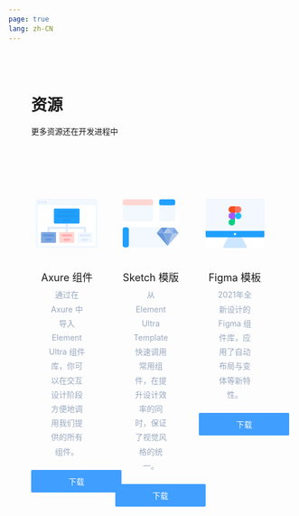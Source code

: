 ```yaml
---
page: true
lang: zh-CN
---
```


<script setup lang="ts">

</script>

<style lang="scss" scoped>
.page-resource {
  box-sizing: border-box;
  padding: 35px 40px 0;

  .resource-placeholder {
    margin: 50px auto 100px;
    text-align: center;

    img {
      width: 150px;
    }

    h4 {
      margin: 20px 0 16px;
      font-size: 16px;
      color: #1f2f3d;
      line-height: 1;
    }

    p {
      margin: 0;
      font-size: 14px;
      color: #99a9bf;
      line-height: 1;
    }
  }
}
.cards {
  margin: 35px auto 110px;

  .container {
    &::before,
    &::after {
      display: table;
      content: '';
    }
    &::after {
      clear: both;
    }
    padding: 0;
    margin: 0 -11px;
    width: auto;
  }

  li {
    width: 33.33333%;
    padding: 0 11px;
    box-sizing: border-box;
    float: left;
    list-style: none;
  }
}
h2 {
  font-size: 28px;
  margin: 0;
}
p {
  font-size: 14px;
  color: #5e6d82;
}
.card {
  padding-bottom: 28px;
  width: 100%;
  background: #ffffff;
  border: 1px solid var(--el-border-color-base);
  border-radius: 5px;
  box-sizing: border-box;
  text-align: center;
  position: relative;
  transition: bottom 0.3s;
  bottom: 0;

  img {
    margin: 75px auto 35px;
    height: 87px;
  }
  h3 {
    margin: 0 0 10px;
    font-size: 18px;
    color: #1f2f3d;
    font-weight: normal;
    height: 22px;
  }
  p {
    font-size: 14px;
    color: #99a9bf;
    padding: 0 30px;
    margin: 0;
    word-break: break-word;
    line-height: 1.8; // 1.6 for english
    min-height: 75px;
  }
  a {
    height: 40px;
    width: 160px;
    display: inline-block;
    line-height: 42px;
    font-size: 14px;
    background-color: #409eff;
    color: #fff;
    text-align: center;
    border: 0;
    padding: 0;
    cursor: pointer;
    border-radius: 2px;
    transition: all 0.3s;
    text-decoration: none;
    margin-top: 20px;
    margin-bottom: 20px;
  }
}
@media (max-width: 850px) {
  .page-resource {
    padding: 15px 0px 0;
  }
  .cards {
    li {
      max-width: 500px;
      float: none;
      margin: 10px auto 30px;
      width: 80%;
      .card {
        height: auto;
        padding-bottom: 20px;
      }
    }
    h3 {
      height: auto;
    }
  }
}
</style>

<div class="page-container page-resource">
  <h1>资源</h1>
  <p>更多资源还在开发进程中</p>
  <div class="cards">
    <ul class="container">
      <li>
        <div class="card">
          <img src="/images/Axure-Components.svg" alt="axure" />
          <h3>Axure 组件</h3>
          <p>通过在 Axure 中导入 Element Ultra 组件库，你可以在交互设计阶段方便地调用我们提供的所有组件。</p>
          <a
            onclick="ga('send', 'event', 'ResourceDownload', 'Download', 'Axure');"
            href="https://github.com/ElementUI/Resources/raw/master/Element_Components_v2.1.0.rplib"
            >下载</a
>
        </div>
      </li>
      <li>
        <div class="card">
          <img src="/images/Sketch-Template.svg" alt="Sketch" />
          <h3>Sketch 模版</h3>
          <p>从 Element Ultra Template 快速调用常用组件，在提升设计效率的同时，保证了视觉风格的统一。</p>
          <a
            onclick="ga('send', 'event', 'ResourceDownload', 'Download', 'Sketch');"
            href="https://github.com/ElementUI/Resources/raw/master/Element%20UI%20Kit_v2.0.sketch"
            >下载</a
>
        </div>
      </li>
      <li>
        <div class="card">
          <img src="/images/figma.png" alt="Figma" />
          <h3>Figma 模板</h3>
          <p>2021年全新设计的 Figma 组件库，应用了自动布局与变体等新特性。</p>
          <a
            onclick="ga('send', 'event', 'ResourceDownload', 'Download', 'Sketch');"
            href="https://www.figma.com/community/file/1021254029764378306"
            >下载</a
>
        </div>
      </li>
    </ul>
  </div>
</div>

<style scoped lang="scss">
h1 {
  color: var(--text-color);

  + p {
    color: var(--text-color-light);
  }

}

.card {
  background-color: var(--bg-color);
  border-color: var(--border-color);

  h3 {
    color: var(--text-color);
  }
}
</style>
